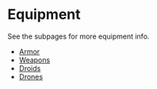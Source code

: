 # Equipment

See the subpages for more equipment info.

* [Armor](./armor.md)
* [Weapons](./weapons.md)
* [Droids](./droids.md)
* [Drones](./drones.md)

